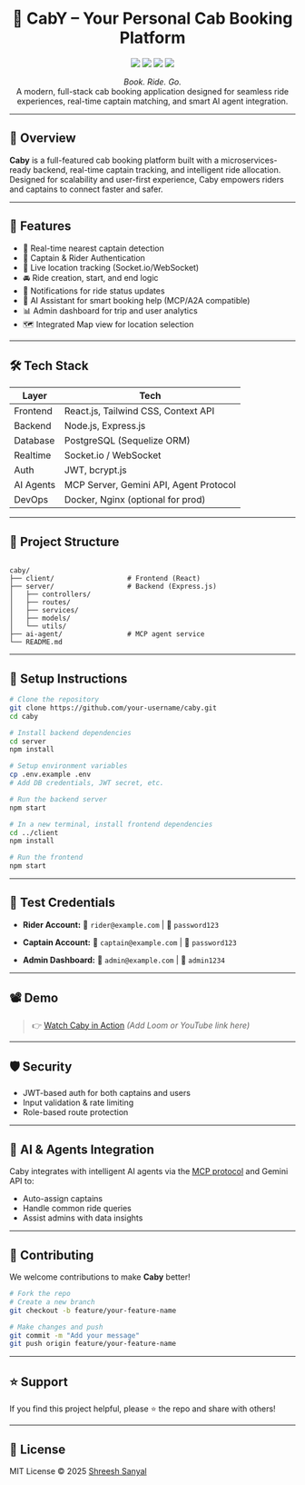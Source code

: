 
<h1 align="center">🚖 CabY – Your Personal Cab Booking Platform</h1>

<p align="center">
  <img src="https://img.shields.io/badge/Made%20With-Node.js-green?style=flat-square" />
  <img src="https://img.shields.io/badge/Backend-Express.js-blue?style=flat-square" />
  <img src="https://img.shields.io/badge/Database-PostgreSQL-orange?style=flat-square" />
  <img src="https://img.shields.io/badge/Frontend-React.js-yellow?style=flat-square" />
</p>

<p align="center">
  <em>Book. Ride. Go.</em><br>
  A modern, full-stack cab booking application designed for seamless ride experiences, real-time captain matching, and smart AI agent integration.
</p>

---

## 🧠 Overview

**Caby** is a full-featured cab booking platform built with a microservices-ready backend, real-time captain tracking, and intelligent ride allocation. Designed for scalability and user-first experience, Caby empowers riders and captains to connect faster and safer.

---

## 🚀 Features

- 🧭 Real-time nearest captain detection
- 👥 Captain & Rider Authentication
- 📍 Live location tracking (Socket.io/WebSocket)
- 🚘 Ride creation, start, and end logic
- 🔔 Notifications for ride status updates
- 🤖 AI Assistant for smart booking help (MCP/A2A compatible)
- 📊 Admin dashboard for trip and user analytics
- 🗺️ Integrated Map view for location selection

---

## 🛠️ Tech Stack

| Layer      | Tech                                   |
|------------|----------------------------------------|
| Frontend   | React.js, Tailwind CSS, Context API    |
| Backend    | Node.js, Express.js                    |
| Database   | PostgreSQL (Sequelize ORM)             |
| Realtime   | Socket.io / WebSocket                  |
| Auth       | JWT, bcrypt.js                         |
| AI Agents  | MCP Server, Gemini API, Agent Protocol |
| DevOps     | Docker, Nginx (optional for prod)      |

---

## 📂 Project Structure

```

caby/
├── client/                  # Frontend (React)
├── server/                  # Backend (Express.js)
│   ├── controllers/
│   ├── routes/
│   ├── services/
│   ├── models/
│   └── utils/
├── ai-agent/                # MCP agent service
└── README.md

````

---

## 🔧 Setup Instructions

```bash
# Clone the repository
git clone https://github.com/your-username/caby.git
cd caby

# Install backend dependencies
cd server
npm install

# Setup environment variables
cp .env.example .env
# Add DB credentials, JWT secret, etc.

# Run the backend server
npm start

# In a new terminal, install frontend dependencies
cd ../client
npm install

# Run the frontend
npm start
````

---

## 🧪 Test Credentials

* **Rider Account:**
  📧 `rider@example.com` | 🔐 `password123`

* **Captain Account:**
  📧 `captain@example.com` | 🔐 `password123`

* **Admin Dashboard:**
  📧 `admin@example.com` | 🔐 `admin1234`

---

## 📽️ Demo

> 👉 [Watch Caby in Action](https://your-demo-link.com)
> *(Add Loom or YouTube link here)*

---

## 🛡️ Security

* JWT-based auth for both captains and users
* Input validation & rate limiting
* Role-based route protection

---

## 🧠 AI & Agents Integration

Caby integrates with intelligent AI agents via the [MCP protocol](https://github.com/openai/mcp) and Gemini API to:

* Auto-assign captains
* Handle common ride queries
* Assist admins with data insights

---

## 🤝 Contributing

We welcome contributions to make **Caby** better!

```bash
# Fork the repo
# Create a new branch
git checkout -b feature/your-feature-name

# Make changes and push
git commit -m "Add your message"
git push origin feature/your-feature-name
```

---

## ⭐ Support

If you find this project helpful, please ⭐ the repo and share with others!

---

## 📜 License

MIT License © 2025 [Shreesh Sanyal](https://github.com/ShreeshSanyal)
